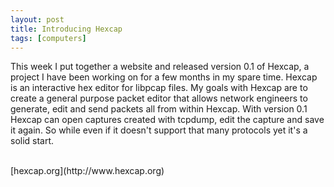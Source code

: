 ```yaml
---
layout: post
title: Introducing Hexcap
tags: [computers]
---
```


This week I put together a website and released version 0.1 of Hexcap, a project I have been working on for a few months in my spare time.  Hexcap is an interactive hex editor for libpcap files.  My goals with Hexcap are to create a general purpose packet editor that allows network engineers to generate, edit and send packets all from within Hexcap.  With version 0.1 Hexcap can open captures created with tcpdump, edit the capture and save it again.  So while even if it doesn't support that many protocols yet it's a solid start.

<br/>
[hexcap.org](http://www.hexcap.org)
